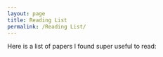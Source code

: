 ```yaml
---
layout: page
title: Reading List
permalink: /Reading List/
---
```


<p>
	Here is a list of papers I found super useful to read:
</p>
